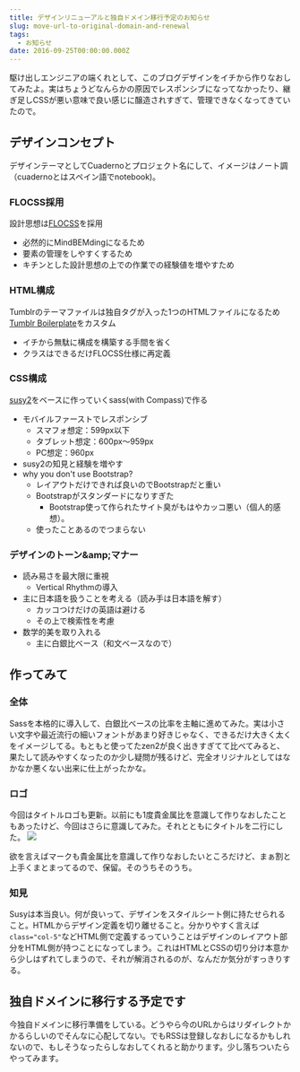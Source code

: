 ```yaml
---
title: デザインリニューアルと独自ドメイン移行予定のお知らせ
slug: move-url-to-original-domain-and-renewal
tags:
  - お知らせ
date: 2016-09-25T00:00:00.000Z
---
```

駆け出しエンジニアの端くれとして、このブログデザインをイチから作りなおしてみたよ。実はちょうどなんらかの原因でレスポンシブになってなかったり、継ぎ足しCSSが悪い意味で良い感じに醸造されすぎて、管理できなくなってきていたので。

## デザインコンセプト
デザインテーマとしてCuadernoとプロジェクト名にして、イメージはノート調（cuadernoとはスペイン語でnotebook)。

### FLOCSS採用
設計思想は[FLOCSS](https://github.com/hiloki/flocss)を採用

- 必然的にMindBEMdingになるため
- 要素の管理をしやすくするため
- キチンとした設計思想の上での作業での経験値を増やすため

### HTML構成
Tumblrのテーマファイルは独自タグが入った1つのHTMLファイルになるため
[Tumblr Boilerplate](http://sanographix.github.io/tumblr-boilerplate/)をカスタム

- イチから無駄に構成を構築する手間を省く
- クラスはできるだけFLOCSS仕様に再定義

### CSS構成
[susy2](http://susy.oddbird.net/)をベースに作っていくsass(with Compass)で作る

- モバイルファーストでレスポンシブ
	- スマフォ想定：599px以下
	- タブレット想定：600px～959px
	- PC想定：960px
- susy2の知見と経験を増やす
- why you don't use Bootstrap?
	- レイアウトだけできれば良いのでBootstrapだと重い
	- Bootstrapがスタンダードになりすぎた
		- Bootstrap使って作られたサイト臭がもはやカッコ悪い（個人的感想）。
	- 使ったことあるのでつまらない

### デザインのトーン&amp;amp;マナー
- 読み易さを最大限に重視
  - Vertical Rhythmの導入
- 主に日本語を扱うことを考える（読み手は日本語を解す）
  - カッコつけだけの英語は避ける
  - その上で検索性を考慮
- 数学的美を取り入れる
  - 主に白銀比ベース（和文ベースなので）

## 作ってみて
### 全体
Sassを本格的に導入して、白銀比ベースの比率を主軸に進めてみた。実は小さい文字や最近流行の細いフォントがあまり好きじゃなく、できるだけ大きく太くをイメージしてる。もともと使ってたzen2が良く出きすぎてて比べてみると、果たして読みやすくなったのか少し疑問が残るけど、完全オリジナルとしてはなかなか悪くない出来に仕上がったかな。

### ロゴ
今回はタイトルロゴも更新。以前にも1度貴金属比を意識して作りなおしたこともあったけど、今回はさらに意識してみた。それとともにタイトルを二行にした。
![](https://66.media.tumblr.com/87c41b60ee4ce3f2591415670c92cd2b/tumblr_inline_oe1glbwnZE1qz7izu_540.png)

欲を言えばマークも貴金属比を意識して作りなおしたいところだけど、まぁ割と上手くまとまってるので、保留。そのうちそのうち。

### 知見
Susyは本当良い。何が良いって、デザインをスタイルシート側に持たせられること。HTMLからデザイン定義を切り離せること。分かりやすく言えば`class="col-5"`などHTML側で定義するっていうことはデザインのレイアウト部分をHTML側が持つことになってしまう。これはHTMLとCSSの切り分け本意から少しはずれてしまうので、それが解消されるのが、なんだか気分がすっきりする。

## 独自ドメインに移行する予定です
今独自ドメインに移行準備をしている。どうやら今のURLからはリダイレクトかかるらしいのでそんなに心配してない。でもRSSは登録しなおしになるかもしれないので、もしそうなったらしなおしてくれると助かります。少し落ちついたらやってみます。
